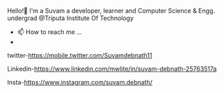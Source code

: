 Hello!👋
I'm a Suvam 
a developer, learner and 
Computer Science & Engg. undergrad @Triputa Institute Of Technology


- 📫 How to reach me ...
- 
twitter-https://mobile.twitter.com/Suvamdebnath11

Linkedin-https://www.linkedin.com/mwlite/in/suvam-debnath-25763517a

Insta-https://www.instagram.com/suvam.debnath/


<!---
suvam720/suvam720 is a ✨ special ✨ repository because its `README.md` (this file) appears on your GitHub profile.
You can click the Preview link to take a look at your changes.
--->
